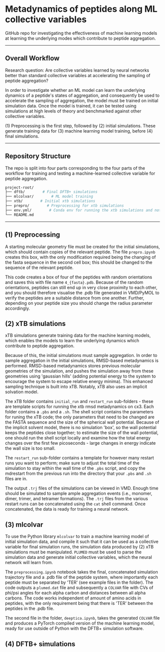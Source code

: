 # Metadynamics of peptides along ML collective variables

GitHub repo for investigating the effectiveness of machine learning models at learning the underlying modes which contribute to peptide aggregation. 

---
## Overall Workflow 

Research question: Are collective variables learned by neural networks better than standard collective variables at accelerating the sampling of peptide aggregation?

In order to investigate whether an ML model can learn the underlying dynamics of a peptide's states of aggregation, and consequently be used to accelerate the sampling of aggregation, the model must be trained on initial simulation data. Once the model is trained, it can be tested using simulations at high levels of theory and benchmarked against other collective variables.

(1) Preprocessing is the first step, followed by (2) initial simulations. These generate training data for (3) machine learning model training, before (4) final simulations.

---

## Repository Structure

The repo is split into four parts corresponding to the four parts of the workflow for training and testing a machine-learned collective variable for peptide aggregation.

```bash
project-root/
├── dftb/        # Final DFTB+ simulations
├── mlcolvar/        # ML model training
├── xtb/        # Initial xtb simulations
├── prepro/        # Preprocessing for xtb simulations
├── env.yml/        # Conda env for running the xtb simulations and notebooks within /mlcolvar
└── README.md
```

---

## (1) Preprocessing

A starting molecular geometry file must be created for the initial simulations, which should contain copies of the relevant peptide. The file `prepro.ipynb` creates this box, with the only modification required being the changing of the fasta sequence in the second cell box; this should be changed to the sequence of the relevant peptide.

This code creates a box of four of the peptides with random orientations and saves this with file name `4_{fasta}.pdb`. Because of the random orientations, peptides can still end up in very close proximity to each other, and you should therefore visualise the .pdb file generated in VMD/PyMOL to verify the peptides are a suitable distance from one another. Further, depending on your peptide size you should change the radius parameter accordingly.

## (2) xTB simulations

xTB simulations generate training data for the machine learning models, which enables the models to learn the underlying dynamics which contribute to peptide aggregation. 

Because of this, the initial simulations must sample aggregation. In order to sample aggregation in the initial simulations, RMSD-based metadynamics is performed. RMSD-based metadynamics stores previous molecular geometries of the simulation, and pushes the simulation away from these geometries using 'gaussian hills' (adding potential energy to the system to encourage the system to escape relative energy minima). This enhanced sampling technique is built into xTB. Notably, xTB also uses an implicit solvation model.

The xTB folder contains `initial_run` and `restart_run` sub-folders - these are template scripts for running the xtb rmsd metadynamics on cx3. Each folder contains a `.pbs` and a `.sh`. The shell script contains the parameters for runing the xTB code; the only parameters that need to be changed are the FASTA sequence and the size of the spherical wall potential. Because of the implicit solvent model, there is no simulation 'box', so the wall potential keeps the peptides close together; to estimate the size of the wall potential, one should run the shell script locally and examine how the total energy changes over the first few picoseconds - large changes in energy indicate the wall size is too small.

The `restart_run` sub-folder contains a template for however many restart runs you want to perform; make sure to adjust the total time of the simulation to stay within the wall time of the `.pbs` script, and copy the mdrestart from the previous run into the directory that your `.pbs` and `.sh` files are in.

The output `.trj` files of the simulations can be viewed in VMD. Enough time should be simulated to sample ample aggregation events (i.e., monomer, dimer, trimer, and tetramer formations). The `.trj` files from the various restart runs can be concatenated using the `cat` shell command. Once concatenated, the data is ready for training a neural network. 


## (3) mlcolvar

To use the Python library `mlcolvar` to train a machine learning model of initial simulation data, and compile it such that it can be used as a collective variable for final simulation runs, the simulation data produced by (2) xTB simulations must be manipulated. `PLUMED` must be used to parse the simulation data and generate initial collective variables, which the neural network will learn from. 

The `preprocessing.ipynb` notebook takes the final, concatenated simulation trajectory file and a .pdb file of the peptide system, where importantly each peptide must be separated by 'TER' (see example files in the folder). The code outputs a `plumed.dat` file and subsequently a `COLVAR` file with CVs of phi/psi angles for each alpha carbon and distances between all alpha carbons. The code works independent of amount of amino acids in peptides, with the only requirement being that there is 'TER' between the peptides in the .pdb file.

The second file in the folder, `deeptica.ipynb`, takes the generated `COLVAR` file and produces a PyTorch compiled version of the machine learning model, ready for use outside of Python with the DFTB+ simulation software. 

## (4) DFTB+ simulations


